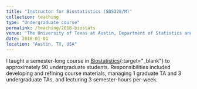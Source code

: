 ```yaml
---
title: "Instructor for Biostatistics (SDS328/M)"
collection: teaching
type: "Undergraduate course"
permalink: /teaching/2018-biostats
venue: "The University of Texas at Austin, Department of Statistics and Data Science"
date: 2018-01-01
location: "Austin, TX, USA"
---
```


I taught a semester-long course in [Biostatistics](https://stat.utexas.edu/undergraduate/courses-undergraduate#biostats){:target="_blank"} to approximately 90 undergraduate students. Responsibilities included developing and refining course materials, managing 1 graduate TA and 3 undergraduate TAs, and lecturing 3 semester-hours per-week.
